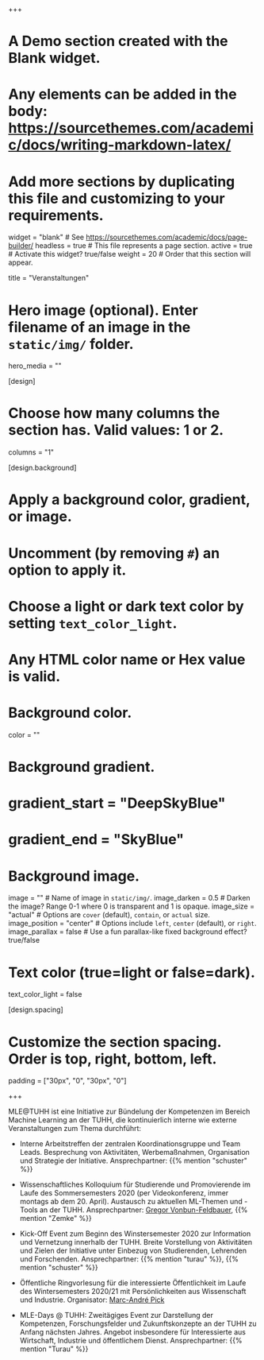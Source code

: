 +++
# A Demo section created with the Blank widget.
# Any elements can be added in the body: https://sourcethemes.com/academic/docs/writing-markdown-latex/
# Add more sections by duplicating this file and customizing to your requirements.

widget = "blank"  # See https://sourcethemes.com/academic/docs/page-builder/
headless = true  # This file represents a page section.
active = true  # Activate this widget? true/false
weight = 20  # Order that this section will appear.

title = "Veranstaltungen"

# Hero image (optional). Enter filename of an image in the `static/img/` folder.
hero_media = ""

[design]
  # Choose how many columns the section has. Valid values: 1 or 2.
  columns = "1"

  
[design.background]
  # Apply a background color, gradient, or image.
  #   Uncomment (by removing `#`) an option to apply it.
  #   Choose a light or dark text color by setting `text_color_light`.
  #   Any HTML color name or Hex value is valid.

  # Background color.
  color = ""
  
  # Background gradient.
  # gradient_start = "DeepSkyBlue"
  # gradient_end = "SkyBlue"
  
  # Background image.
  image = ""  # Name of image in `static/img/`.
  image_darken = 0.5  # Darken the image? Range 0-1 where 0 is transparent and 1 is opaque.
  image_size = "actual"  #  Options are `cover` (default), `contain`, or `actual` size.
  image_position = "center"  # Options include `left`, `center` (default), or `right`.
  image_parallax = false  # Use a fun parallax-like fixed background effect? true/false

  # Text color (true=light or false=dark).
  text_color_light = false

[design.spacing]
  # Customize the section spacing. Order is top, right, bottom, left.
  padding = ["30px", "0", "30px", "0"]



+++

MLE@TUHH ist eine Initiative zur Bündelung der Kompetenzen im Bereich Machine Learning an der TUHH, die kontinuierlich interne wie externe Veranstaltungen zum Thema durchführt:

- Interne Arbeitstreffen der zentralen Koordinationsgruppe und Team Leads. Besprechung von Aktivitäten, Werbemaßnahmen, Organisation und Strategie der Initiative. Ansprechpartner: {{% mention "schuster" %}} 

- Wissenschaftliches Kolloquium für Studierende und Promovierende im Laufe des Sommersemesters 2020 (per Videokonferenz, immer montags ab dem 20. April). Austausch zu aktuellen ML-Themen und -Tools an der TUHH. Ansprechpartner: [Gregor Vonbun-Feldbauer](https://kontakt.tuhh.de/suchergebnis.php?id=bck4l), {{% mention "Zemke" %}} 

- Kick-Off Event zum Beginn des Winstersemester 2020 zur Information und  Vernetzung innerhalb der TUHH. Breite Vorstellung von Aktivitäten und Zielen der Initiative unter Einbezug von Studierenden, Lehrenden und Forschenden. Ansprechpartner: {{% mention "turau" %}}, {{% mention "schuster" %}} 

- Öffentliche Ringvorlesung für die interessierte Öffentlichkeit im Laufe des Wintersemesters 2020/21 mit Persönlichkeiten aus Wissenschaft und Industrie. Organisator: [Marc-André Pick](https://www.tuhh.de/mum/mitarbeiter/oberingenieur/marc-andre-pick.html)

- MLE-Days @ TUHH: Zweitägiges Event zur Darstellung der Kompetenzen, Forschungsfelder und Zukunftskonzepte an der TUHH zu Anfang nächsten Jahres. Angebot insbesondere für Interessierte aus Wirtschaft, Industrie und öffentlichem Dienst. Ansprechpartner: {{% mention "Turau" %}} 
